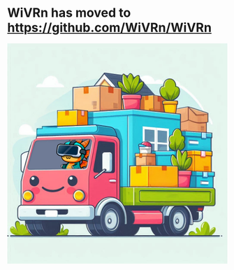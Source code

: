 # WiVRn has moved to https://github.com/WiVRn/WiVRn

<p align="center"><img src="moving_truck.png" width="600"></p>
